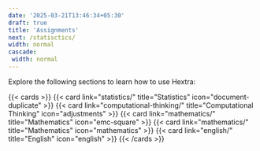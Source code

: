 ```yaml
---
date: '2025-03-21T13:46:34+05:30'
draft: true
title: 'Assignments'
next: /statisctics/
width: normal
cascade:
 width: normal
---
```


Explore the following sections to learn how to use Hextra:

<!--more-->

{{< cards >}}
  {{< card link="statistics/" title="Statistics" icon="document-duplicate" >}}
  {{< card link="computational-thinking/" title="Computational Thinking" icon="adjustments" >}}
  {{< card link="mathematics/" title="Mathematics" icon="emc-square" >}}
  {{< card link="mathematics/" title="Mathematics" icon="mathematics" >}}
  {{< card link="english/" title="English" icon="english" >}}
{{< /cards >}}

